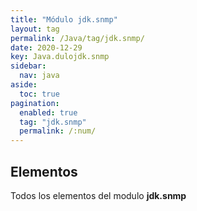 ```yaml
---
title: "Módulo jdk.snmp"
layout: tag
permalink: /Java/tag/jdk.snmp/
date: 2020-12-29
key: Java.dulojdk.snmp
sidebar: 
  nav: java
aside: 
  toc: true
pagination: 
  enabled: true
  tag: "jdk.snmp"
  permalink: /:num/
---
```


<h2>Elementos</h2>
Todos los elementos del modulo <strong>jdk.snmp</strong>
